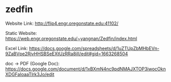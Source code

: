 # zedfin

Website Link: 
http://flip4.engr.oregonstate.edu:41102/

Static Website:
https://web.engr.oregonstate.edu/~yangnan/Zedfin/index.html


Excel Link: 
https://docs.google.com/spreadsheets/d/1uZTUpZbMHbEVn-9ZaBVpe2RjvHHSBSeEXtUzRRa8iII/edit#gid=1663268504

doc -> PDF (Google Doc): 
https://docs.google.com/document/d/1xBXmN4nc9pdNMAJXTOP3iwocOknXDGFaIoaaTlrk3Jo/edit
